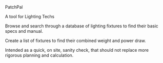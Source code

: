 PatchPal

A tool for Lighting Techs

Browse and search through a database of lighting fixtures to find their basic specs and manual.

Create a list of fixtures to find their combined weight and power draw.

Intended as a quick, on site, sanity check, that should not replace more rigorous planning and calculation.
